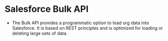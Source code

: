 # Salesforce Bulk API

* The Bulk API provides a programmatic option to load org data into Salesforce.  It is based on REST principles and is optimized for loading or deleting large sets of data.
